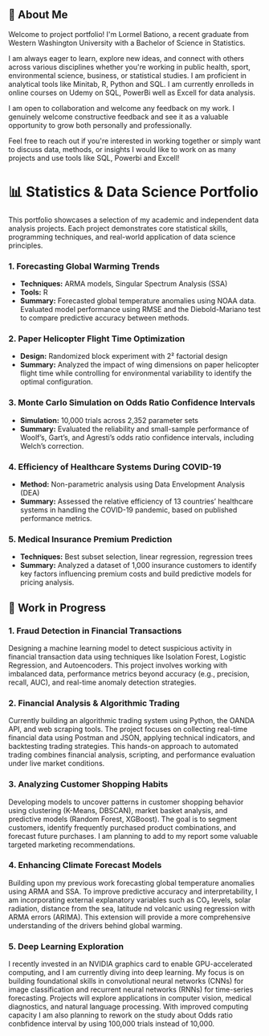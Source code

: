 
## 🧠 About Me
Welcome to project portfolio! I'm Lormel Bationo, a recent graduate from Western Washington University with a Bachelor of Science in Statistics.

I am always eager to learn, explore new ideas, and connect with others across various disciplines whether you're working in public health, sport,  environmental science, business, or statistical studies.
I am proficient in analytical tools like Minitab, R, Python and SQL.
I am currently enrolleds in online courses on Udemy on SQL, PowerBi well as Excell for data analysis.

I am open to collaboration and welcome any feedback on my work. I genuinely welcome constructive feedback and see it as a valuable opportunity to grow both personally and professionally. 

Feel free to reach out if you're interested in working together or simply want to discuss data, methods, or insights I would like to work on as many projects and use tools like SQL, Powerbi and Excell!




# 📊 Statistics & Data Science Portfolio
This portfolio showcases a selection of my academic and independent data analysis projects. Each project demonstrates core statistical skills, programming techniques,
and real-world application of data science principles.


### 1. **Forecasting Global Warming Trends**
- **Techniques:** ARMA models, Singular Spectrum Analysis (SSA)
- **Tools:** R
- **Summary:** Forecasted global temperature anomalies using NOAA data. Evaluated model performance using RMSE and the Diebold-Mariano test to compare predictive accuracy between methods.

### 2. **Paper Helicopter Flight Time Optimization**
- **Design:** Randomized block experiment with 2² factorial design
- **Summary:** Analyzed the impact of wing dimensions on paper helicopter flight time while controlling for environmental variability to identify the optimal configuration.

### 3. **Monte Carlo Simulation on Odds Ratio Confidence Intervals**
- **Simulation:** 10,000 trials across 2,352 parameter sets
- **Summary:** Evaluated the reliability and small-sample performance of Woolf’s, Gart’s, and Agresti’s odds ratio confidence intervals, including Welch’s correction.

### 4. **Efficiency of Healthcare Systems During COVID-19**
- **Method:** Non-parametric analysis using Data Envelopment Analysis (DEA)
- **Summary:** Assessed the relative efficiency of 13 countries’ healthcare systems in handling the COVID-19 pandemic, based on published performance metrics.

### 5. **Medical Insurance Premium Prediction**
- **Techniques:** Best subset selection, linear regression, regression trees
- **Summary:** Analyzed a dataset of 1,000 insurance customers to identify key factors influencing premium costs and build predictive models for pricing analysis.



## 🧪 Work in Progress
 
### 1. **Fraud Detection in Financial Transactions**  
Designing a machine learning model to detect suspicious activity in financial transaction data using techniques like Isolation Forest, Logistic Regression, and Autoencoders.
This project involves working with imbalanced data, performance metrics beyond accuracy (e.g., precision, recall, AUC), and real-time anomaly detection strategies.

### 2. **Financial Analysis & Algorithmic Trading**  
Currently building an algorithmic trading system using Python, the OANDA API, and web scraping tools. The project focuses on collecting real-time financial data using Postman and JSON, applying technical indicators, and backtesting trading strategies. This hands-on approach to automated trading combines financial analysis, scripting, and performance evaluation under live market conditions.


### 3. **Analyzing Customer Shopping Habits**  
Developing models to uncover patterns in customer shopping behavior using clustering (K-Means, DBSCAN), market basket analysis, and predictive models (Random Forest, XGBoost). The goal is to segment customers, identify frequently purchased product combinations, and forecast future purchases. I am planning to add to my report some valuable targeted marketing recommendations.

### 4. **Enhancing Climate Forecast Models**  
Building upon my previous work forecasting global temperature anomalies using ARMA and SSA. To improve predictive accuracy and interpretability, I am incorporating external
explanatory variables such as CO₂ levels, solar radiation, distance from the sea, latitude nd volcanic using regression with ARMA errors (ARIMA). This extension will provide a more comprehensive understanding of the drivers behind global warming.

### 5. **Deep Learning Exploration**  
I recently invested in an NVIDIA graphics card to enable GPU-accelerated computing, and I am currently diving into deep learning. My focus is on building foundational skills 
in convolutional neural networks (CNNs) for image classification and recurrent neural networks (RNNs) for time-series forecasting. Projects will explore applications in computer vision, medical diagnostics, and natural language processing. With improved computing capacity I am also planning to  rework on the study about Odds ratio conbfidence interval by using 100,000 trials instead of 10,000.
